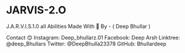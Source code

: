 # JARVIS-2.O

J.A.R.V.I.S.1.0 all Abilities
Made With 💓 By - ( Deep Bhullar )

Contact 😊 Instagram: Deep_bhullarz.01 
Facebook: Deep Arsh 
Linktree: @deep_Bhullars 
Twitter: @DeepBhulla23378 
GitHub: Bhullardeep 

